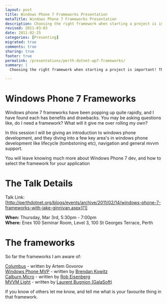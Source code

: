 ```yaml
---
layout: post
title: Windows Phone 7 Frameworks Presentation
metaTitle: Windows Phone 7 Frameworks Presentation
description: Choosing the right framework when starting a project is important! They can greatly help, or hinder you. Find out what each framework offers.
revised: 2011-03-03
date: 2011-02-25
categories: [Presenting]
migrated: true
comments: true
sharing: true
footer: true
permalink: /presentations/perth-dotnet-wp7-frameworks/
summary: | 
  Choosing the right framework when starting a project is important! They can greatly help, or hinder you. Find out what each framework offers.

---
```

# Windows Phone 7 Frameworks

Windows phone 7 frameworks have been popping up quite rapidly, and I have found each has benefits and drawbacks. You may be asking questions like, do I need a framework? What will it give me over rolling my own?

In this session I will be giving an introduction to windows phone development, and they diving into a few key area's in windows phone development like lifecycle (tombstoning etc), navigation and general mvvm support.

You will leave knowing much more about Windows Phone 7 dev, and how to select the framework for your application

# The Talk Details
Talk Link: [http://perthdotnet.org/blogs/events/archive/2011/02/14/windows-phone-7-frameworks-with-jake-ginnivan.aspx][1]

**When:** Thursday, Mar 3rd, 5:30pm - 7:00pm<br/>
**Where:** Enex 100 Seminar Room, Level 3, 100 St Georges Terrace, Perth

# The frameworks
So far the frameworks I am aware of:

[Columbus][2] - written by Artem Govorov<br/>
[Windows Phone MVP][3] - written by [Brendan Kowitz][4]<br/>
[Calburn Micro][5] - written by [Rob Eisenberg][6]<br/>
[MVVM Light][7] - written by [Laurent Bugnion (GalaSoft)][8]

If you know of others let me know, and tell me what is your favourite thing in that framework.

  [1]: http://perthdotnet.org/blogs/events/archive/2011/02/14/windows-phone-7-frameworks-with-jake-ginnivan.aspx
  [2]: http://columbus.codeplex.com/
  [3]: http://windowsphonemvp.codeplex.com/
  [4]: http://www.kowitz.net/
  [5]: http://caliburnmicro.codeplex.com/
  [6]: http://robeisenberg.com/Work.aspx
  [7]: http://mvvmlight.codeplex.com/
  [8]: http://www.galasoft.ch/contact_en.html